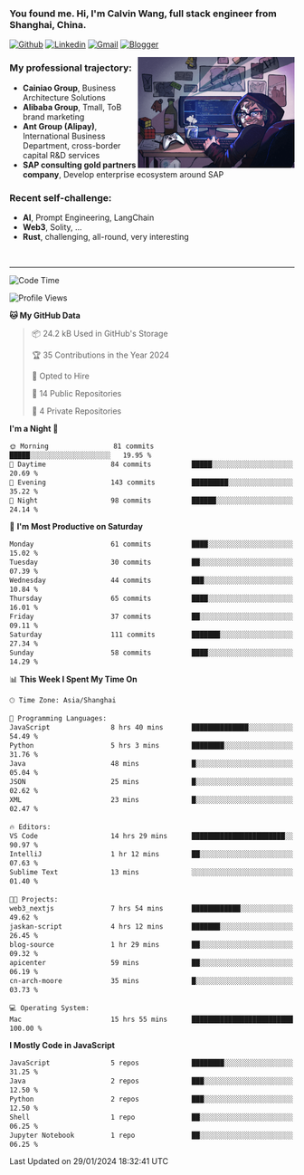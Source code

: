 <!-- Greeting -->
### You found me. Hi, I'm Calvin Wang, full stack engineer from Shanghai, China.

[![Github](https://img.shields.io/badge/-Github-000?style=flat&logo=Github&logoColor=white)](https://github.com/wangjunneil)
[![Linkedin](https://img.shields.io/badge/-LinkedIn-blue?style=flat&logo=Linkedin&logoColor=white)](https://www.linkedin.com/in/wangjunneil/)
[![Gmail](https://img.shields.io/badge/-Gmail-c14438?style=flat&logo=Gmail&logoColor=white)](mailto:wangjunneil@gmail.com)
[![Blogger](https://img.shields.io/badge/-Blogger-gray?style=flat&logo=Blogger&logoColor=white)](https://www.wangjun.dev)

<!--Introduction -->

<img align="right" alt="img" src="https://raw.githubusercontent.com/wangjunneil/wangjunneil/main/imgs/cover_image.png" width="55%" height="auto" />

### My professional trajectory: 
- **Cainiao Group**, Business Architecture Solutions
- **Alibaba Group**, Tmall, ToB brand marketing
- **Ant Group (Alipay)**, International Business Department, cross-border capital R&D services
- **SAP consulting gold partners company**, Develop enterprise ecosystem around SAP
### Recent self-challenge:
- **AI**, Prompt Engineering, LangChain
- **Web3**, Solity, ...
- **Rust**, challenging, all-round, very interesting

<br/>

---
<!-- Your badges -->

<!--START_SECTION:waka-->
![Code Time](http://img.shields.io/badge/Code%20Time-95%20hrs%2052%20mins-blue)

![Profile Views](http://img.shields.io/badge/Profile%20Views-0-blue)

**🐱 My GitHub Data** 

> 📦 24.2 kB Used in GitHub's Storage 
 > 
> 🏆 35 Contributions in the Year 2024
 > 
> 💼 Opted to Hire
 > 
> 📜 14 Public Repositories 
 > 
> 🔑 4 Private Repositories 
 > 
**I'm a Night 🦉** 

```text
🌞 Morning                81 commits          █████░░░░░░░░░░░░░░░░░░░░   19.95 % 
🌆 Daytime                84 commits          █████░░░░░░░░░░░░░░░░░░░░   20.69 % 
🌃 Evening                143 commits         █████████░░░░░░░░░░░░░░░░   35.22 % 
🌙 Night                  98 commits          ██████░░░░░░░░░░░░░░░░░░░   24.14 % 
```
📅 **I'm Most Productive on Saturday** 

```text
Monday                   61 commits          ████░░░░░░░░░░░░░░░░░░░░░   15.02 % 
Tuesday                  30 commits          ██░░░░░░░░░░░░░░░░░░░░░░░   07.39 % 
Wednesday                44 commits          ███░░░░░░░░░░░░░░░░░░░░░░   10.84 % 
Thursday                 65 commits          ████░░░░░░░░░░░░░░░░░░░░░   16.01 % 
Friday                   37 commits          ██░░░░░░░░░░░░░░░░░░░░░░░   09.11 % 
Saturday                 111 commits         ███████░░░░░░░░░░░░░░░░░░   27.34 % 
Sunday                   58 commits          ████░░░░░░░░░░░░░░░░░░░░░   14.29 % 
```


📊 **This Week I Spent My Time On** 

```text
🕑︎ Time Zone: Asia/Shanghai

💬 Programming Languages: 
JavaScript               8 hrs 40 mins       ██████████████░░░░░░░░░░░   54.49 % 
Python                   5 hrs 3 mins        ████████░░░░░░░░░░░░░░░░░   31.76 % 
Java                     48 mins             █░░░░░░░░░░░░░░░░░░░░░░░░   05.04 % 
JSON                     25 mins             █░░░░░░░░░░░░░░░░░░░░░░░░   02.62 % 
XML                      23 mins             █░░░░░░░░░░░░░░░░░░░░░░░░   02.47 % 

🔥 Editors: 
VS Code                  14 hrs 29 mins      ███████████████████████░░   90.97 % 
IntelliJ                 1 hr 12 mins        ██░░░░░░░░░░░░░░░░░░░░░░░   07.63 % 
Sublime Text             13 mins             ░░░░░░░░░░░░░░░░░░░░░░░░░   01.40 % 

🐱‍💻 Projects: 
web3_nextjs              7 hrs 54 mins       ████████████░░░░░░░░░░░░░   49.62 % 
jaskan-script            4 hrs 12 mins       ███████░░░░░░░░░░░░░░░░░░   26.45 % 
blog-source              1 hr 29 mins        ██░░░░░░░░░░░░░░░░░░░░░░░   09.32 % 
apicenter                59 mins             ██░░░░░░░░░░░░░░░░░░░░░░░   06.19 % 
cn-arch-moore            35 mins             █░░░░░░░░░░░░░░░░░░░░░░░░   03.73 % 

💻 Operating System: 
Mac                      15 hrs 55 mins      █████████████████████████   100.00 % 
```

**I Mostly Code in JavaScript** 

```text
JavaScript               5 repos             ████████░░░░░░░░░░░░░░░░░   31.25 % 
Java                     2 repos             ███░░░░░░░░░░░░░░░░░░░░░░   12.50 % 
Python                   2 repos             ███░░░░░░░░░░░░░░░░░░░░░░   12.50 % 
Shell                    1 repo              ██░░░░░░░░░░░░░░░░░░░░░░░   06.25 % 
Jupyter Notebook         1 repo              ██░░░░░░░░░░░░░░░░░░░░░░░   06.25 % 
```




 Last Updated on 29/01/2024 18:32:41 UTC
<!--END_SECTION:waka-->
